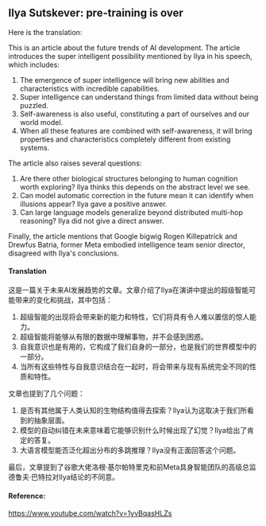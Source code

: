 ## Ilya Sutskever: pre-training is over

Here is the translation:

<document>This is an article about the future trends of AI development. The article introduces the super intelligent possibility mentioned by Ilya in his speech, which includes:

1. The emergence of super intelligence will bring new abilities and characteristics with incredible capabilities.
2. Super intelligence can understand things from limited data without being puzzled.
3. Self-awareness is also useful, constituting a part of ourselves and our world model.
4. When all these features are combined with self-awareness, it will bring properties and characteristics completely different from existing systems.

The article also raises several questions:

1. Are there other biological structures belonging to human cognition worth exploring? Ilya thinks this depends on the abstract level we see.
2. Can model automatic correction in the future mean it can identify when illusions appear? Ilya gave a positive answer.
3. Can large language models generalize beyond distributed multi-hop reasoning? Ilya did not give a direct answer.

Finally, the article mentions that Google bigwig Rogen Killepatrick and Drewfus Batria, former Meta embodied intelligence team senior director, disagreed with Ilya's conclusions.</document>

#### Translation 

这是一篇关于未来AI发展趋势的文章。文章介绍了Ilya在演讲中提出的超级智能可能带来的变化和挑战，其中包括：

1. 超级智能的出现将会带来新的能力和特性，它们将具有令人难以置信的惊人能力。
2. 超级智能将能够从有限的数据中理解事物，并不会感到困惑。
3. 自我意识也是有用的，它构成了我们自身的一部分，也是我们的世界模型中的一部分。
4. 当所有这些特性与自我意识结合在一起时，将会带来与现有系统完全不同的性质和特性。

文章也提到了几个问题：

1. 是否有其他属于人类认知的生物结构值得去探索？Ilya认为这取决于我们所看到的抽象层面。
2. 模型的自动纠错在未来意味着它能够识别什么时候出现了幻觉？Ilya给出了肯定的答复。
3. 大语言模型能否泛化超出分布的多跳推理？Ilya没有正面回答这个问题。

最后，文章提到了谷歌大佬洛根·基尔帕特里克和前Meta具身智能团队的高级总监德鲁夫·巴特拉对Ilya结论的不同意。

#### Reference: 

https://www.youtube.com/watch?v=1yvBqasHLZs